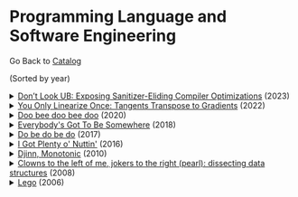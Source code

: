# Programming Language and Software Engineering

Go Back to [Catalog](README.md)

(Sorted by year)

<details><summary><a href="https://doi.org/10.1145/3591257">Don’t Look UB: Exposing Sanitizer-Eliding Compiler Optimizations</a> (2023)</summary><br><pre><code>@article{10.1145/3591257,
    author = "Isemann, Raphael and Giuffrida, Cristiano and Bos, Herbert and van der Kouwe, Erik and Gleissenthall, Klaus von",
    title = "Don’t Look UB: Exposing Sanitizer-Eliding Compiler Optimizations",
    year = "2023",
    issue_date = "June 2023",
    publisher = "Association for Computing Machinery",
    address = "New York, NY, USA",
    volume = "7",
    number = "PLDI",
    url = "https://doi.org/10.1145/3591257",
    doi = "10.1145/3591257",
    abstract = "Sanitizers are widely used compiler features that detect undefined behavior and resulting vulnerabilities by injecting runtime checks into programs. For better performance, sanitizers are often used in conjunction with optimization passes. But doing so combines two compiler features with conflicting objectives. While sanitizers want to expose undefined behavior, optimizers often exploit these same properties for performance. In this paper, we show that this clash can have serious consequences: optimizations can remove sanitizer failures, thereby hiding the presence of bugs or even introducing new ones. We present LookUB, a differential-testing based framework for finding optimizer transformations that elide sanitizer failures. We used our method to find 17 such sanitizer-eliding optimizations in Clang. Next, we used static analysis and fuzzing to search for bugs in open-source projects that were previously hidden due to sanitizer-eliding optimizations. This led us to discover 20 new bugs in Linux Containers, libmpeg2, NTFS-3G, and WINE. Finally, we present an effective mitigation strategy based on a customization of the Clang optimizer with an overhead increase of 4\\%.",
    journal = "Proc. ACM Program. Lang.",
    month = "jun",
    articleno = "143",
    numpages = "21",
    keywords = "Fuzzing, Optimizations, Sanitizers"
}
</pre></code></details><details><summary><a href="https://arxiv.org/abs/2204.10923">You Only Linearize Once: Tangents Transpose to Gradients</a> (2022)</summary><br><pre><code>@misc{radul2022linearize,
    author = "Radul, Alexey and Paszke, Adam and Frostig, Roy and Johnson, Matthew and Maclaurin, Dougal",
    title = "You Only Linearize Once: Tangents Transpose to Gradients",
    year = "2022",
    url = "https://arxiv.org/abs/2204.10923",
    eprint = "2204.10923",
    archivePrefix = "arXiv",
    primaryClass = "cs.PL"
}
</pre></code></details><details><summary><a href="https://doi.org/10.1017/S0956796820000039">Doo bee doo bee doo</a> (2020)</summary><br><pre><code>@article{DBLP:journals/jfp/ConventLMM20,
    author = "Convent, Lukas and Lindley, Sam and McBride, Conor and McLaughlin, Craig",
    title = "Doo bee doo bee doo",
    journal = "J. Funct. Program.",
    volume = "30",
    pages = "e9",
    year = "2020",
    url = "https://doi.org/10.1017/S0956796820000039",
    doi = "10.1017/S0956796820000039",
    timestamp = "Sat, 30 Sep 2023 10:19:01 +0200",
    biburl = "https://dblp.org/rec/journals/jfp/ConventLMM20.bib",
    bibsource = "dblp computer science bibliography, https://dblp.org"
}
</pre></code></details><details><summary><a href="https://doi.org/10.4204/EPTCS.275.6">Everybody's Got To Be Somewhere</a> (2018)</summary><br><pre><code>@inproceedings{DBLP:journals/corr/abs-1807-04085,
    author = "McBride, Conor",
    editor = "Atkey, Robert and Lindley, Sam",
    title = "Everybody's Got To Be Somewhere",
    booktitle = "Proceedings of the 7th Workshop on Mathematically Structured Functional Programming, MSFP@FSCD 2018, Oxford, UK, 8th July 2018",
    series = "{EPTCS}",
    volume = "275",
    pages = "53--69",
    year = "2018",
    url = "https://doi.org/10.4204/EPTCS.275.6",
    doi = "10.4204/EPTCS.275.6",
    timestamp = "Mon, 10 Sep 2018 16:20:34 +0200",
    biburl = "https://dblp.org/rec/journals/corr/abs-1807-04085.bib",
    bibsource = "dblp computer science bibliography, https://dblp.org"
}
</pre></code></details><details><summary><a href="https://doi.org/10.1145/3009837.3009897">Do be do be do</a> (2017)</summary><br><pre><code>@inproceedings{DBLP:conf/popl/LindleyMM17,
    author = "Lindley, Sam and McBride, Conor and McLaughlin, Craig",
    editor = "Castagna, Giuseppe and Gordon, Andrew D.",
    title = "Do be do be do",
    booktitle = "Proceedings of the 44th {ACM} {SIGPLAN} Symposium on Principles of Programming Languages, {POPL} 2017, Paris, France, January 18-20, 2017",
    pages = "500--514",
    publisher = "{ACM}",
    year = "2017",
    url = "https://doi.org/10.1145/3009837.3009897",
    doi = "10.1145/3009837.3009897",
    timestamp = "Mon, 05 Feb 2024 20:33:37 +0100",
    biburl = "https://dblp.org/rec/conf/popl/LindleyMM17.bib",
    bibsource = "dblp computer science bibliography, https://dblp.org"
}
</pre></code></details><details><summary><a href="https://doi.org/10.1007/978-3-319-30936-1\_12">I Got Plenty o' Nuttin'</a> (2016)</summary><br><pre><code>@inproceedings{DBLP:conf/birthday/McBride16,
    author = "McBride, Conor",
    editor = "Lindley, Sam and McBride, Conor and Trinder, Philip W. and Sannella, Donald",
    title = "I Got Plenty o' Nuttin'",
    booktitle = "A List of Successes That Can Change the World - Essays Dedicated to Philip Wadler on the Occasion of His 60th Birthday",
    series = "Lecture Notes in Computer Science",
    volume = "9600",
    pages = "207--233",
    publisher = "Springer",
    year = "2016",
    url = "https://doi.org/10.1007/978-3-319-30936-1\\_12",
    doi = "10.1007/978-3-319-30936-1\\_12",
    timestamp = "Tue, 14 May 2019 10:00:52 +0200",
    biburl = "https://dblp.org/rec/conf/birthday/McBride16.bib",
    bibsource = "dblp computer science bibliography, https://dblp.org"
}
</pre></code></details><details><summary><a href="https://doi.org/10.29007/33k5">Djinn, Monotonic</a> (2010)</summary><br><pre><code>@inproceedings{DBLP:conf/itp/McBride10,
    author = "McBride, Conor",
    editor = "Komendantskaya, Ekaterina and Bove, Ana and Niqui, Milad",
    title = "Djinn, Monotonic",
    booktitle = "Partiality and Recursion in Interactive Theorem Provers, PAR@ITP 2010, Edinburgh, UK, July 15, 2010",
    series = "EPiC Series",
    volume = "5",
    pages = "14--17",
    publisher = "EasyChair",
    year = "2010",
    url = "https://doi.org/10.29007/33k5",
    doi = "10.29007/33K5",
    timestamp = "Sun, 15 Aug 2021 00:16:55 +0200",
    biburl = "https://dblp.org/rec/conf/itp/McBride10.bib",
    bibsource = "dblp computer science bibliography, https://dblp.org"
}
</pre></code></details><details><summary><a href="https://doi.org/10.1145/1328438.1328474">Clowns to the left of me, jokers to the right (pearl): dissecting data structures</a> (2008)</summary><br><pre><code>@inproceedings{DBLP:conf/popl/McBride08,
    author = "McBride, Conor",
    editor = "Necula, George C. and Wadler, Philip",
    title = "Clowns to the left of me, jokers to the right (pearl): dissecting data structures",
    booktitle = "Proceedings of the 35th {ACM} {SIGPLAN-SIGACT} Symposium on Principles of Programming Languages, {POPL} 2008, San Francisco, California, USA, January 7-12, 2008",
    pages = "287--295",
    publisher = "{ACM}",
    year = "2008",
    url = "https://doi.org/10.1145/1328438.1328474",
    doi = "10.1145/1328438.1328474",
    timestamp = "Fri, 25 Jun 2021 14:48:54 +0200",
    biburl = "https://dblp.org/rec/conf/popl/McBride08.bib",
    bibsource = "dblp computer science bibliography, https://dblp.org"
}
</pre></code></details><details><summary><a href="https://doi.org/10.1007/11542384\_15">Lego</a> (2006)</summary><br><pre><code>@incollection{DBLP:conf/tphol/McBride06,
    author = "McBride, Conor",
    editor = "Wiedijk, Freek",
    title = "Lego",
    booktitle = "The Seventeen Provers of the World, Foreword by Dana S. Scott",
    series = "Lecture Notes in Computer Science",
    volume = "3600",
    pages = "108--115",
    publisher = "Springer",
    year = "2006",
    url = "https://doi.org/10.1007/11542384\\_15",
    doi = "10.1007/11542384\\_15",
    timestamp = "Tue, 14 May 2019 10:00:48 +0200",
    biburl = "https://dblp.org/rec/conf/tphol/McBride06.bib",
    bibsource = "dblp computer science bibliography, https://dblp.org"
}
</pre></code></details>